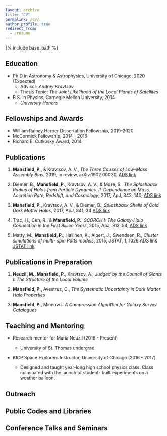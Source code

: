```yaml
---
layout: archive
title: "CV"
permalink: /cv/
author_profile: true
redirect_from:
  - /resume
---
```


{% include base_path %}

Education
----
* Ph.D in Astronomy & Astrophysics, University of Chicago, 2020 (Expected)
    * Advisor: _Andrey Kravtsov_
    * Thesis Topic: _The Joint Likelihood of the Local Planes of Satellites_
* B.S. in Physics, Carnegie Mellon University, 2014
    * _University Honors_

Fellowships and Awards
------

* William Rainey Harper Dissertation Fellowship, 2019-2020
* McCormick Fellowship, 2014 - 2016
* Richard E. Cutkosky Award, 2014

Publications
------

1. **Mansfield, P.**, & Kravtsov, A. V., _The Three Causes of Low-Mass Assembly Bias_, 2019, in review, arXiv:1902.00030, [ADS link](https://ui.adsabs.harvard.edu/abs/2019arXiv190200030M/abstract)

2. Diemer, B., **Mansfield, P.**, Kravtsov, A. V., & More, S., _The Splashback Radius of Halos from Particle Dynamics. II. Dependence on Mass, Accretion Rate, Redshift, and Cosmology_, 2017, ApJ, 843, 140, [ADS link](https://ui.adsabs.harvard.edu/abs/2017ApJ...843..140D/abstract)

3. **Mansfield, P.**, Kravtsov, A. V., & Diemer, B., _Splashback Shells of Cold Dark Matter Halos_, 2017, ApJ, 841, 34 [ADS link](https://ui.adsabs.harvard.edu/abs/2017ApJ...841...34M/abstract)

4. Trac, H., Cen, R., & **Mansfield, P.**, _SCORCH I: The Galaxy-Halo Connection in the First Billion Years_, 2015, ApJ, 813, 54, [ADS link](https://ui.adsabs.harvard.edu/abs/2015ApJ...813...54T/abstract)

5. Matty, M., **Mansfield, P.**, Hallinen, K., Albert, J., Swendsen, R., _Cluster simulations of multi- spin Potts models_, 2015, JSTAT, 1, 1026 ADS link [JSTAT link](https://iopscience.iop.org/article/10.1088/1742-5468/2015/01/P01026/meta)

Publications in Preparation
------

1. **Neuzil, M., Mansfield, P.**, Kravtsov, A., _Judged by the Council of Giants I: The Structure of the Local Volume_

2. **Mansfield, P.**, Avestruz, C., _The Systematic Uncertainty in Dark Matter Halo Properties_

3. **Mansfield, P.**, Minnow I: _A Compression Algorithm for Galaxy Survey Catalogues_

Teaching and Mentoring
------

* Research mentor for Maria Neuzil (2018 - Present)
    * University of St. Thomas undergrad


* KICP Space Explorers Instructor, University of Chicago (2016 - 2017)
    * Designed and taught year-long high school physics class. Class culminated with the launch of student- built experiments on a weather balloon.

Outreach
------

Public Codes and Libraries
------

Conference Talks and Seminars
------
